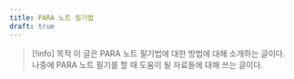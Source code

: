 ```yaml
---
title: PARA 노트 필기법
draft: true
---
```

>[!info] 목적
>이 글은 PARA 노트 필기법에 대한 방법에 대해 소개하는 글이다.  
>나중에 PARA 노트 필기를 할 때 도움이 될 자료들에 대해 쓰는 글이다.  

